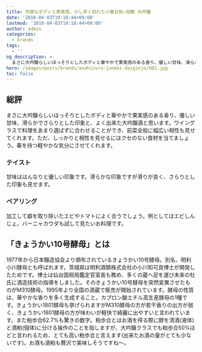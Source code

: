 ```yaml
---
title: 可憐なボディと果実感、少し早く訪れた小春日和—旭鶴 大吟醸
date: '2018-04-03T19:18:44+09:00'
lastmod: '2018-04-03T19:18:44+09:00'
author: admin
categories:
  - brands
tags:
  - ''
og_description: >-
  まさに大吟醸らしいほっそりとしたボディと華やかで果実感のある香り、優しい甘味、滑らかでさらりとした印象と、よく出来た大吟醸酒と思います。ワイングラスで料理をあまり選ばずに合わせることができ、前菜全般に幅広い相性も見せてくれます。ただ、しっかりと相性を見せるにはクセのない食材を当てましょう。春を待つ軽やかな気分にさせてくれます。
hero: /images/posts/brands/asahizuru-junmai-daiginjo/001.jpg
toc: false
---
```


## 総評
まさに大吟醸らしいほっそりとしたボディと華やかで果実感のある香り、優しい甘味、滑らかでさらりとした印象と、よく出来た大吟醸酒と思います。ワイングラスで料理をあまり選ばずに合わせることができ、前菜全般に幅広い相性も見せてくれます。ただ、しっかりと相性を見せるにはクセのない食材を当てましょう。春を待つ軽やかな気分にさせてくれます。

### テイスト
甘味ははんなりと優しい印象です。滑らかな印象ですが滑りが良く、さらりとした印象も見せます。

### ペアリング
加工して癖を取り除いたエビやトマトによく合うでしょう。例としてはエビしんじょ。バーニャカウダも試して見たいお料理です。

## 「きょうかい10号酵母」とは

1977年から日本醸造協会より頒布されているきょうかい10号酵母。別名、明利小川酵母とも呼ばれます。茨城県は明利酒類株式会社の小川知可良博士が開発したためです。博士は仙台国税局鑑定官室長も務め、多くの蔵へ足を運び未来の杜氏に酒造技術の指導をしました。そのきょうかい10号酵母を突然変異させたものがM310酵母。1995年より全国の酒蔵で販売が開始されています。酵母の性質は、華やかな香りを多く生成すること。カプロン酸エチル高生産酵母の1種です。きょうかい1801酵母も挙げられますがM310酵母の方が若干香りの出方が弱く、きょうかい1801酵母の方が味わいが軽快で綺麗に出やすいと言われています。また粕歩合62.7%も驚きの数字。粕歩合とはお酒を搾る際に醪を清酒(液体)と酒粕(個体)に分ける操作のことを指しますが、大吟醸クラスでも粕歩合50%ほどと言われるため、とても高い粕歩合と言えます(出来たお酒の量がとても少ないです)。お酒も酒粕も贅沢で美味しそうですね〜。
